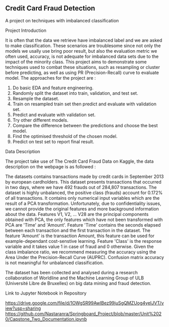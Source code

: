 ## Credit Card Fraud Detection

A project on techniques with imbalanced classification

Project Introduction

It is often that the data we retrieve have imbalanced label and we are asked to make classification. These scenarios are troublesome since not only the models we usally use bring poor result, but also the evaluation metric we often used, accuracy, is not adequate for imbalanced data sets due to the impact of the minority class. This project aims to demonstrate some techniques used to combat these situations, such as resampling or cluster before predicting, as well as using PR (Precision-Recall) curve to evaluate model. The approaches for the project are :


1. Do basic EDA and feature engineering.
2. Randomly split the dataset into train, validation, and test set.
3. Resample the dataset.
4. Train on resampled train set then predict and evaluate with validation set.
5. Predict and evaluate with validation set.
6. Try other different models.
7. Compare the difference between the predictions and choose the best model.
8. Find the optimised threshold of the chosen model.
9. Predict on test set to report final result.

Data Description


The project take use of The Credit Card Fraud Data on Kaggle, the data description on the webpage is as followed :

The datasets contains transactions made by credit cards in September 2013 by european cardholders. This dataset presents transactions that occurred in two days, where we have 492 frauds out of 284,807 transactions. The dataset is highly unbalanced, the positive class (frauds) account for 0.172% of all transactions.
It contains only numerical input variables which are the result of a PCA transformation. Unfortunately, due to confidentiality issues, we cannot provide the original features and more background information about the data. Features V1, V2, ... V28 are the principal components obtained with PCA, the only features which have not been transformed with PCA are 'Time' and 'Amount'. Feature 'Time' contains the seconds elapsed between each transaction and the first transaction in the dataset. The feature 'Amount' is the transaction Amount, this feature can be used for example-dependant cost-senstive learning. Feature 'Class' is the response variable and it takes value 1 in case of fraud and 0 otherwise.
Given the class imbalance ratio, we recommend measuring the accuracy using the Area Under the Precision-Recall Curve (AUPRC). Confusion matrix accuracy is not meaningful for unbalanced classification.

The dataset has been collected and analysed during a research collaboration of Worldline and the Machine Learning Group of ULB (Université Libre de Bruxelles) on big data mining and fraud detection. 


Link to Jupyter Notebook in Repository

https://drive.google.com/file/d/1OWgSR99AwIBez99juSgQMZUog4yeIJVT/view?usp=sharing
https://github.com/Nastaranra/Springboard_Project/blob/master/Unit%2020/Capstone_Two_Documentation.ipynb
